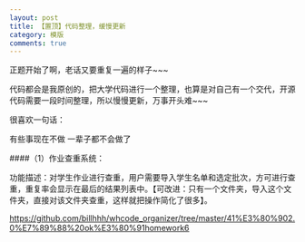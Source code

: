 ```yaml
---
layout: post
title: 【置顶】代码整理，缓慢更新
category: 模版
comments: true
---
```



正题开始了啊，老话又要重复一遍的样子~~~

代码都会是我原创的，把大学代码进行一个整理，也算是对自己有一个交代，开源代码需要一段时间整理，所以慢慢更新，万事开头难~~~ 

很喜欢一句话：

有些事现在不做 一辈子都不会做了

####（1）作业查重系统：

功能描述：对学生作业进行查重，用户需要导入学生名单和选定批次，方可进行查重，重复率会显示在最后的结果列表中。【可改进：只有一个文件夹，导入这个文件夹，直接对该文件夹查重，这样就把操作简化了很多】。

 https://github.com/billhhh/whcode_organizer/tree/master/41%E3%80%902.0%E7%89%88%20ok%E3%80%91homework6
